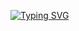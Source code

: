 [![Typing SVG](https://readme-typing-svg.demolab.com?font=Italianno&size=30&pause=1000&color=F78230&background=21B3FF00&center=true&vCenter=true&random=false&width=435&lines=NEU_FL_Flower)](https://git.io/typing-svg)
